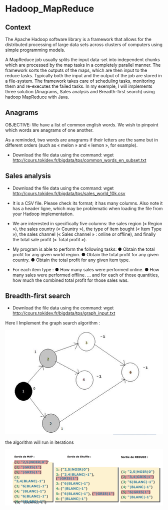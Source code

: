 # Hadoop_MapReduce

##  Context 
The Apache Hadoop software library is a framework that allows for the distributed processing of large data sets across clusters of computers using simple programming models.

A MapReduce job usually splits the input data-set into independent chunks which are processed by the map tasks in a completely parallel manner. The framework sorts the outputs of the maps, which are then input to the reduce tasks. Typically both the input and the output of the job are stored in a file-system. The framework takes care of scheduling tasks, monitoring them and re-executes the failed tasks.
In my exemple, I will implements three solution (Anagrams, Sales analysis and Breadth-first search) using hadoop MapReduce with Java.

##  Anagrams

OBJECTIVE: We have a list of common english words. We wish to pinpoint which words are anagrams of one another.

As a reminded, two words are anagrams if their letters are the same but in different orders (such as « melon » and « lemon », for example).

- Download the file data using the command: wget http://cours.tokidev.fr/bigdata/tps/common_words_en_subset.txt


##  Sales analysis


- Download the file data using the command: wget http://cours.tokidev.fr/bigdata/tps/sales_world_10k.csv

- It is a CSV file. Please check its format; it has many columns. Also note it has a
header ligne, which may be problematic when loading the file from your Hadoop
implementation.

- We are interested in specifically five columns: the sales region (« Region »), the
sales country (« Country »), the type of item bought (« Item Type »), the sales
channel (« Sales channel » : online or offline), and finally the total sale profit
(« Total profit »).

- My program is able to perform the following tasks:
      ● Obtain the total profit for any given world region.
      ● Obtain the total profit for any given country.
      ● Obtain the total profit for any given item type.
- For each item type :
      ● How many sales were performed online.
      ● How many sales were performed offline.
             … and for each of those quantities, how much the combined total profit for those sales was.
             
             
              
##  Breadth-first search


- Download the file data using the command: wget http://cours.tokidev.fr/bigdata/tps/graph_input.txt

Here I Implement the graph search algorithm :

![This is an image](/Graph2.png)

the algorithm will run in iterations

![This is an image](/Graph1.png)


             
             
